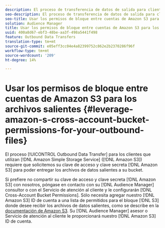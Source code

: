 ```yaml
---
description: El proceso de transferencia de datos de salida para clientes que utilizan el servicio de Almacenamiento simple de Amazon (Amazon S3) requiere que pidamos la clave de acceso y la clave secreta de Amazon S3 para poder entregar los archivos de datos de salida a su bucket.
seo-description: El proceso de transferencia de datos de salida para clientes que utilizan el servicio de Almacenamiento simple de Amazon (Amazon S3) requiere que pidamos la clave de acceso y la clave secreta de Amazon S3 para poder entregar los archivos de datos de salida a su bucket.
seo-title: Usar los permisos de bloque entre cuentas de Amazon S3 para los archivos salientes
solution: Audience Manager
title: Usar los permisos de bloque entre cuentas de Amazon S3 para los archivos salientes
uuid: 400a8d67-ebf3-48be-aa3f-498a5441f498
feature: Outbound Data Transfers
translation-type: tm+mt
source-git-commit: e05eff3cc04e4a82399752c862e2b2370286f96f
workflow-type: tm+mt
source-wordcount: '209'
ht-degree: 14%

---
```



# Usar los permisos de bloque entre cuentas de Amazon S3 para los archivos salientes {#leverage-amazon-s-cross-account-bucket-permissions-for-your-outbound-files}

El proceso [!UICONTROL Outbound Data Transfer] para los clientes que utilizan [!DNL Amazon Simple Storage Service] ([!DNL Amazon S3]) requiere que solicitemos su clave de acceso y clave secreta [!DNL Amazon S3] para poder entregar los archivos de datos salientes a su bucket.

Si prefiere no compartir su clave de acceso y clave secreta [!DNL Amazon S3] con nosotros, póngase en contacto con su [!DNL Audience Manager] consultor o con el Servicio de atención al cliente y le configurarán [!DNL Cross-Account Bucket Permissions]. Sólo necesita agregar nuestro [!DNL Amazon S3] ID de cuenta a una lista de permitidos para el bloque [!DNL S3] donde desee recibir los archivos de datos salientes, como se describe en la [documentación de Amazon S3](https://docs.aws.amazon.com/AmazonS3/latest/dev/example-walkthroughs-managing-access-example2.html). Su [!DNL Audience Manager] asesor o Servicio de atención al cliente le proporcionará nuestro [!DNL Amazon S3] ID de cuenta.